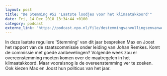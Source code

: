 ```yaml
---
layout: post
title: "De Stemming #52 'Laatste loodjes voor het klimaatakkoord'"
date: Fri, 14 Dec 2018 13:34:44 +0100
category: podcast
externe_link: "https://podcast.npo.nl/file/destemmingvanvullingsenvanweezel/3262/nporadio1_destemmingvanvullingsenvanweezel_20181214_de-stemming-52-laatste-loodjes-voor-het-klimaatakkoord.mp3"
---
```


In deze laatste reguliere 'Stemming' van dit jaar bespreken Max en Joost het rapport van de staatscommissie onder leiding van Johan Remkes. Komt de commissie met goede aanbevelingen? Volgende week zou er overeenstemming moeten komen over de maatregelen in het klimaatakkoord. Maar vooralsnog is de overeenstemming ver te zoeken. Ook kiezen Max en Joost hun politicus van het jaar.
